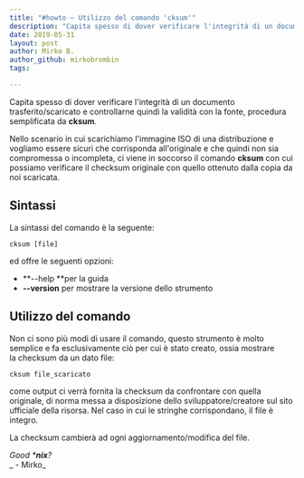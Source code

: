 ```yaml
---
title: "#howto – Utilizzo del comando 'cksum'"
description: "Capita spesso di dover verificare l'integrità di un documento trasferito/scaricato e controllarne quindi la validità con la fonte.."
date: 2019-05-31
layout: post
author: Mirko B.
author_github: mirkobrombin
tags:

---
```

Capita spesso di dover verificare l'integrità di un documento trasferito/scaricato e controllarne quindi la validità con la fonte, procedura semplificata da **cksum**.

Nello scenario in cui scarichiamo l'immagine ISO di una distribuzione e vogliamo essere sicuri che corrisponda all'originale e che quindi non sia compromessa o incompleta, ci viene in soccorso il comando **cksum** con cui possiamo verificare il checksum originale con quello ottenuto dalla copia da noi scaricata.

## Sintassi

La sintassi del comando è la seguente:

    cksum [file]

ed offre le seguenti opzioni:

*   **--help **per la guida
*   **--version** per mostrare la versione dello strumento

## Utilizzo del comando

Non ci sono più modi di usare il comando, questo strumento è molto semplice e fa esclusivamente ciò per cui è stato creato, ossia mostrare la checksum da un dato file:

    cksum file_scaricato

come output ci verrà fornita la checksum da confrontare con quella originale, di norma messa a disposizione dello sviluppatore/creatore sul sito ufficiale della risorsa. Nel caso in cui le stringhe corrispondano, il file è integro.

La checksum cambierà ad ogni aggiornamento/modifica del file.

_Good ***nix**?_  
_ - Mirko_